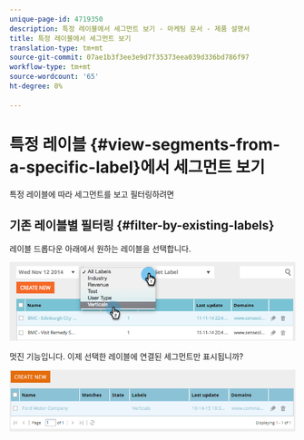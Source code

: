 ```yaml
---
unique-page-id: 4719350
description: 특정 레이블에서 세그먼트 보기 - 마케팅 문서 - 제품 설명서
title: 특정 레이블에서 세그먼트 보기
translation-type: tm+mt
source-git-commit: 07ae1b3f3ee3e9d7f35373eea039d336bd786f97
workflow-type: tm+mt
source-wordcount: '65'
ht-degree: 0%

---
```



# 특정 레이블 {#view-segments-from-a-specific-label}에서 세그먼트 보기

특정 레이블에 따라 세그먼트를 보고 필터링하려면

## 기존 레이블별 필터링 {#filter-by-existing-labels}

레이블 드롭다운 아래에서 원하는 레이블을 선택합니다.

![](assets/image2014-11-26-13-3a44-3a23.png)

멋진 기능입니다. 이제 선택한 레이블에 연결된 세그먼트만 표시됩니까?

![](assets/image2015-10-14-16-3a31-3a52.png)
